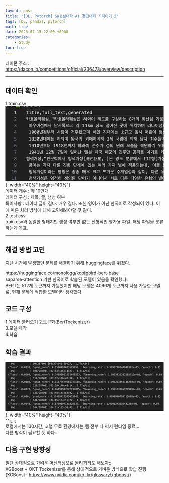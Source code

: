 ```yaml
---
layout: post
title: "[DL, Pytorch] SW중심대학 AI 경진대회 끄적이기_2"
tags: [DL, pandas, pytorch]
math: true
date: 2025-07-15 22:00 +0900
categories:
    - Study
toc: true
---
```

데이콘 주소 : https://dacon.io/competitions/official/236473/overview/description
* * *
## 데이터 확인
1.train.csv   
![제목](\assets\traincsv.png){: width="40%" height="40%"}  
데이터 개수 : 약 10만개    
데이터 구성 : 제목, 글, 생성 여부    
특이사항 : 데이터 글이 길다. 매우 길다. 또한 영어가 아닌 한국어로 작성되어 있다. 이에 따른 처리 방식에 대해 고민해봐야할 것 같다.   
2.test.csv   
train.csv와 동일한 형태지만 생성 여부만 없는 전형적인 평가용 파일. 해당 파일을 분류하는게 목표.   
* * *
## 해결 방법 고민 
지난 시간에 발생했던 문제를 해결하기 위해 huggingface를 뒤졌다.   
   
https://huggingface.co/monologg/kobigbird-bert-base   
saparse-attention 기반 한국어로 학습된 모델이 있음을 확인했다.   
BERT는 512개 토큰까지 가능했지만 해당 모델은 4096개 토큰까지 사용 가능한 모델로, 현재 문제에 적합한 모델이라 생각했다.   
   
## 코드 구성
1.데이터 불러오기
2.토큰화(BertTockenizer)   
3.모델 제작   
4.학습   

## 학습 결과
![제목](\assets\bigbirdResult.png){: width="40%" height="40%"}  
^^;;;;;   
로컬에서는 130시간, 코랩 무료 환경에서는 램 전부 다 써서 런타임 종료...   
다른 방식이 필요할 듯 하다...   

## 다음 구현 방향성
일단 상대적으로 가벼운 머신러닝으로 돌리기라도 해보자;;  
XGBoost + OKT Tockenizer를 통해 상대적으로 가벼운 방식으로 학습 진행   
(XGBoost : https://www.nvidia.com/ko-kr/glossary/xgboost/)

